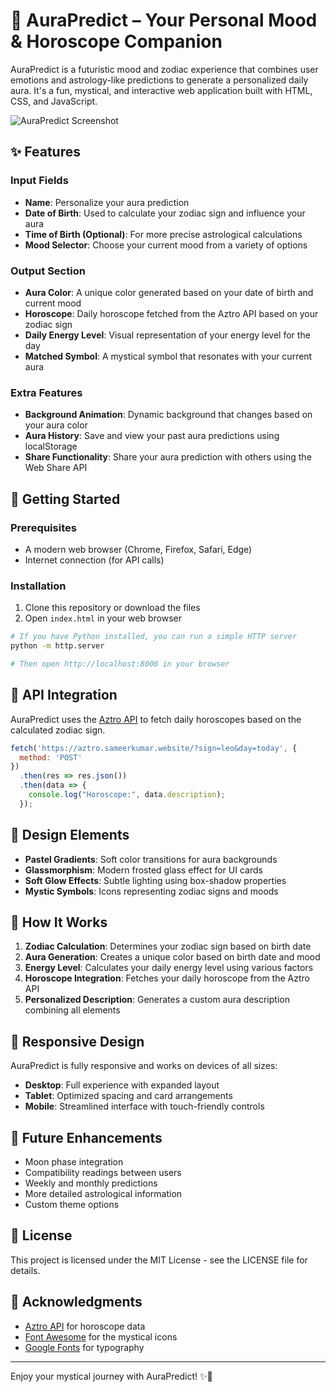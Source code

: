 # 🌌 AuraPredict – Your Personal Mood & Horoscope Companion

AuraPredict is a futuristic mood and zodiac experience that combines user emotions and astrology-like predictions to generate a personalized daily aura. It's a fun, mystical, and interactive web application built with HTML, CSS, and JavaScript.

![AuraPredict Screenshot](https://ibb.co/fdCp6PXr)

## ✨ Features

### Input Fields
- **Name**: Personalize your aura prediction
- **Date of Birth**: Used to calculate your zodiac sign and influence your aura
- **Time of Birth (Optional)**: For more precise astrological calculations
- **Mood Selector**: Choose your current mood from a variety of options

### Output Section
- **Aura Color**: A unique color generated based on your date of birth and current mood
- **Horoscope**: Daily horoscope fetched from the Aztro API based on your zodiac sign
- **Daily Energy Level**: Visual representation of your energy level for the day
- **Matched Symbol**: A mystical symbol that resonates with your current aura

### Extra Features
- **Background Animation**: Dynamic background that changes based on your aura color
- **Aura History**: Save and view your past aura predictions using localStorage
- **Share Functionality**: Share your aura prediction with others using the Web Share API

## 🚀 Getting Started

### Prerequisites
- A modern web browser (Chrome, Firefox, Safari, Edge)
- Internet connection (for API calls)

### Installation
1. Clone this repository or download the files
2. Open `index.html` in your web browser

```bash
# If you have Python installed, you can run a simple HTTP server
python -m http.server

# Then open http://localhost:8000 in your browser
```

## 🧩 API Integration

AuraPredict uses the [Aztro API](https://aztro.sameerkumar.website/) to fetch daily horoscopes based on the calculated zodiac sign.

```javascript
fetch('https://aztro.sameerkumar.website/?sign=leo&day=today', {
  method: 'POST'
})
  .then(res => res.json())
  .then(data => {
    console.log("Horoscope:", data.description);
  });
```

## 🎨 Design Elements

- **Pastel Gradients**: Soft color transitions for aura backgrounds
- **Glassmorphism**: Modern frosted glass effect for UI cards
- **Soft Glow Effects**: Subtle lighting using box-shadow properties
- **Mystic Symbols**: Icons representing zodiac signs and moods

## 🧠 How It Works

1. **Zodiac Calculation**: Determines your zodiac sign based on birth date
2. **Aura Generation**: Creates a unique color based on birth date and mood
3. **Energy Level**: Calculates your daily energy level using various factors
4. **Horoscope Integration**: Fetches your daily horoscope from the Aztro API
5. **Personalized Description**: Generates a custom aura description combining all elements

## 📱 Responsive Design

AuraPredict is fully responsive and works on devices of all sizes:
- **Desktop**: Full experience with expanded layout
- **Tablet**: Optimized spacing and card arrangements
- **Mobile**: Streamlined interface with touch-friendly controls

## 🔮 Future Enhancements

- Moon phase integration
- Compatibility readings between users
- Weekly and monthly predictions
- More detailed astrological information
- Custom theme options

## 📄 License

This project is licensed under the MIT License - see the LICENSE file for details.

## 🙏 Acknowledgments

- [Aztro API](https://aztro.sameerkumar.website/) for horoscope data
- [Font Awesome](https://fontawesome.com/) for the mystical icons
- [Google Fonts](https://fonts.google.com/) for typography

---

Enjoy your mystical journey with AuraPredict! ✨🔮
